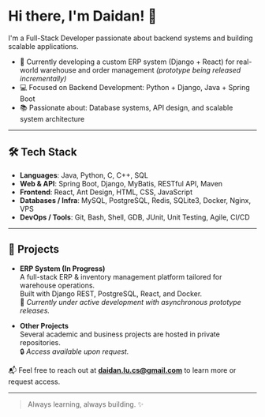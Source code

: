 # Hi there, I'm Daidan! 👋

I'm a Full-Stack Developer passionate about backend systems and building scalable applications.

- 🚧 Currently developing a custom ERP system (Django + React) for real-world warehouse and order management *(prototype being released incrementally)*
- 💻 Focused on Backend Development: Python + Django, Java + Spring Boot
- 📚 Passionate about: Database systems, API design, and scalable system architecture

---

## 🛠️ Tech Stack

- **Languages**: Java, Python, C, C++, SQL  
- **Web & API**: Spring Boot, Django, MyBatis, RESTful API, Maven  
- **Frontend**: React, Ant Design, HTML, CSS, JavaScript  
- **Databases / Infra**: MySQL, PostgreSQL, Redis, SQLite3, Docker, Nginx, VPS  
- **DevOps / Tools**: Git, Bash, Shell, GDB, JUnit, Unit Testing, Agile, CI/CD  

---

## 📌 Projects

- **ERP System (In Progress)**  
  A full-stack ERP & inventory management platform tailored for warehouse operations.  
  Built with Django REST, PostgreSQL, React, and Docker.  
  🔄 *Currently under active development with asynchronous prototype releases.*

- **Other Projects**  
  Several academic and business projects are hosted in private repositories.  
  🔒 *Access available upon request.*

📬 Feel free to reach out at **daidan.lu.cs@gmail.com** to learn more or request access.

---

> Always learning, always building. ✨
